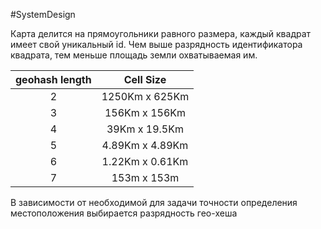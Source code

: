 #SystemDesign 

Карта делится на прямоугольники равного размера, каждый квадрат имеет свой уникальный id. Чем выше разрядность идентификатора квадрата, тем меньше площадь земли охватываемая им.

| geohash length |    Cell Size    |
| :------------: | :-------------: |
|       2        | 1250Km x 625Km  |
|       3        |  156Km x 156Km  |
|       4        |  39Km x 19.5Km  |
|       5        | 4.89Km x 4.89Km |
|       6        | 1.22Km x 0.61Km |
|       7        |   153m x 153m   |
В зависимости от необходимой для задачи точности определения местоположения выбирается разрядность гео-хеша

